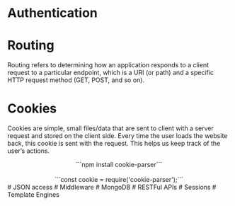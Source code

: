 # Authentication
# Routing
Routing refers to determining how an application responds to a client request to a particular endpoint, which is a URI (or path) and a specific HTTP request method (GET, POST, and so on).
# Cookies
Cookies are simple, small files/data that are sent to client with a server request and stored on the client side. Every time the user loads the website back, this cookie is sent with the request. This helps us keep track of the user’s actions.
<br>
<center>```npm install cookie-parser```</center>
<br>
<center>```const cookie = require('cookie-parser');```</center>
# JSON access
# Middleware
# MongoDB
# RESTFul APIs
# Sessions
# Template Engines
